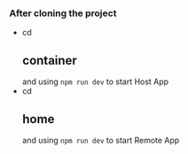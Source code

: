 ### After cloning the project

- cd <h2>container</h2> and using <code>npm run dev</code> to start Host App
- cd <h2>home</h2> and using <code>npm run dev</code> to start Remote App
